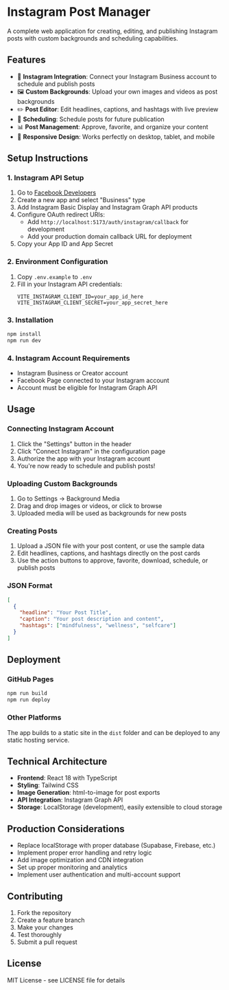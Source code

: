 # Instagram Post Manager

A complete web application for creating, editing, and publishing Instagram posts with custom backgrounds and scheduling capabilities. 

## Features

- 📱 **Instagram Integration**: Connect your Instagram Business account to schedule and publish posts
- 🖼️ **Custom Backgrounds**: Upload your own images and videos as post backgrounds
- ✏️ **Post Editor**: Edit headlines, captions, and hashtags with live preview
- 📅 **Scheduling**: Schedule posts for future publication
- 📊 **Post Management**: Approve, favorite, and organize your content
- 📱 **Responsive Design**: Works perfectly on desktop, tablet, and mobile

## Setup Instructions

### 1. Instagram API Setup

1. Go to [Facebook Developers](https://developers.facebook.com/apps/)
2. Create a new app and select "Business" type
3. Add Instagram Basic Display and Instagram Graph API products
4. Configure OAuth redirect URIs:
   - Add `http://localhost:5173/auth/instagram/callback` for development
   - Add your production domain callback URL for deployment
5. Copy your App ID and App Secret

### 2. Environment Configuration

1. Copy `.env.example` to `.env`
2. Fill in your Instagram API credentials:
   ```
   VITE_INSTAGRAM_CLIENT_ID=your_app_id_here
   VITE_INSTAGRAM_CLIENT_SECRET=your_app_secret_here
   ```

### 3. Installation

```bash
npm install
npm run dev
```

### 4. Instagram Account Requirements

- Instagram Business or Creator account
- Facebook Page connected to your Instagram account
- Account must be eligible for Instagram Graph API

## Usage

### Connecting Instagram Account

1. Click the "Settings" button in the header
2. Click "Connect Instagram" in the configuration page
3. Authorize the app with your Instagram account
4. You're now ready to schedule and publish posts!

### Uploading Custom Backgrounds

1. Go to Settings → Background Media
2. Drag and drop images or videos, or click to browse
3. Uploaded media will be used as backgrounds for new posts

### Creating Posts

1. Upload a JSON file with your post content, or use the sample data
2. Edit headlines, captions, and hashtags directly on the post cards
3. Use the action buttons to approve, favorite, download, schedule, or publish posts

### JSON Format

```json
[
  {
    "headline": "Your Post Title",
    "caption": "Your post description and content",
    "hashtags": ["mindfulness", "wellness", "selfcare"]
  }
]
```

## Deployment

### GitHub Pages

```bash
npm run build
npm run deploy
```

### Other Platforms

The app builds to a static site in the `dist` folder and can be deployed to any static hosting service.

## Technical Architecture

- **Frontend**: React 18 with TypeScript
- **Styling**: Tailwind CSS
- **Image Generation**: html-to-image for post exports
- **API Integration**: Instagram Graph API
- **Storage**: LocalStorage (development), easily extensible to cloud storage

## Production Considerations

- Replace localStorage with proper database (Supabase, Firebase, etc.)
- Implement proper error handling and retry logic
- Add image optimization and CDN integration
- Set up proper monitoring and analytics
- Implement user authentication and multi-account support

## Contributing

1. Fork the repository
2. Create a feature branch
3. Make your changes
4. Test thoroughly
5. Submit a pull request

## License

MIT License - see LICENSE file for details
